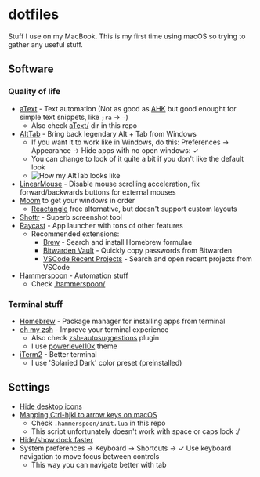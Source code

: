 # dotfiles

Stuff I use on my MacBook. This is my first time using macOS so trying to gather any useful stuff.

## Software

### Quality of life

- [aText](https://www.trankynam.com/atext/) - Text automation (Not as good as [AHK](https://www.autohotkey.com/) but good enought for simple text snippets, like `;ra` → `→`)
  - Also check [aText/](./aText/) dir in this repo
- [AltTab](https://alt-tab-macos.netlify.app/) - Bring back legendary Alt + Tab from Windows
  - If you want it to work like in Windows, do this: Preferences → Appearance → Hide apps with no open windows: ✓
  - You can change to look of it quite a bit if you don't like the default look
  - ![How my AltTab looks like](./p)
- [LinearMouse](https://linearmouse.org/) - Disable mouse scrolling acceleration, fix forward/backwards buttons for external mouses
- [Moom](https://manytricks.com/moom/) to get your windows in order
  - [Reactangle](https://rectangleapp.com/) free alternative, but doesn't support custom layouts
- [Shottr](https://shottr.cc/) - Superb screenshot tool
- [Raycast](https://www.raycast.com/) - App launcher with tons of other features
  - Recommended extensions:
    - [Brew](https://www.raycast.com/nhojb/brew) - Search and install Homebrew formulae
    - [Bitwarden Vault](https://www.raycast.com/pomdtr/bitwarden) - Quickly copy passwords from Bitwarden
    - [VSCode Recent Projects](https://www.raycast.com/thomas/visual-studio-code) - Search and open recent projects from VSCode
- [Hammerspoon](https://www.hammerspoon.org/) - Automation stuff
  - Check [.hammerspoon/](./.hammerspoon/)

### Terminal stuff

- [Homebrew](https://brew.sh/) - Package manager for installing apps from terminal
- [oh my zsh](https://ohmyz.sh/) - Improve your terminal experience
  - Also check [zsh-autosuggestions](https://github.com/zsh-users/zsh-autosuggestions) plugin
  - I use [powerlevel10k](https://github.com/romkatv/powerlevel10k) theme
- [iTerm2](https://iterm2.com/) - Better terminal
  - I use 'Solaried Dark' color preset (preinstalled)

## Settings

- [Hide desktop icons](https://www.howtogeek.com/730231/how-to-hide-all-desktop-icons-on-mac/)
- [Mapping Ctrl-hjkl to arrow keys on macOS](https://rarelyneeded.com/2019/11/20/mapping-ctrl-hjkl-to-arrow-keys-on-macos/)
  - Check `.hammerspoon/init.lua` in this repo
  - This script unfortunately doesn't work with space or caps lock :/
- [Hide/show dock faster](https://apple.stackexchange.com/a/34097/450173)
- System preferences → Keyboard → Shortcuts → ✓ Use keyboard navigation to move focus between controls
  - This way you can navigate better with tab
